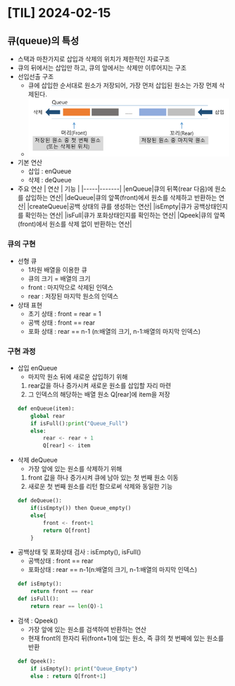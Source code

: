 # [TIL] 2024-02-15
## 큐(queue)의 특성
- 스택과 마찬가지로 삽입과 삭제의 위치가 제한적인 자료구조
- 큐의 뒤에서는 삽입만 하고, 큐의 앞에서는 삭제만 이루어지는 구조
- 선입선출 구조
    - 큐에 삽입한 순서대로 원소가 저장되어, 가장 먼저 삽입된 원소는 가장 먼제 삭제된다.
    - ![Alt text](image-36.png)
- 기본 연산
    - 삽입 : enQueue
    - 삭제 : deQueue
- 주요 연산
| 연산 | 기능 |
|-----|-------|
|enQueue|큐의 뒤쪽(rear 다음)에 원소를 삽입하는 연산|
|deQueue|큐의 앞쪽(front)에서 원소를 삭제하고 반환하는 연산|
|createQueue|공백 상태의 큐를 생성하는 연산|
|isEmpty|큐가 공백상태인지를 확인하는 연산|
|isFull|큐가 포화상태인지를 확인하는 연산|
|Qpeek|큐의 앞쪽(front)에서 원소를 삭제 없이 반환하는 연산|

### 큐의 구현
- 선형 큐
    - 1차원 배열을 이용한 큐
    - 큐의 크기 = 배열의 크기
    - front : 마지막으로 삭제된 인덱스
    - rear : 저장된 마지막 원소의 인덱스
- 상태 표현
    - 초기 상태 : front = rear = 1
    - 공백 상태 : front == rear
    - 포화 상태 : rear == n-1 (n:배열의 크기, n-1:배열의 마지막 인덱스)

### 구현 과정
- 삽입 enQueue
    - 마지막 원소 뒤에 새로운 삽입하기 위해
    1. rear값을 하나 증가시켜 새로운 원소를 삽입할 자리 마련
    2. 그 인덱스의 해당하는 배열 원소 Q[rear]에 item을 저장
    ```python
    def enQueue(item):
        global rear
        if isFull():print("Queue_Full")
        else:
            rear <- rear + 1
            Q[rear] <- item
    ```
- 삭제 deQueue
    - 가장 앞에 있는 원소를 삭제하기 위해
    1. front 값을 하나 증가시켜 큐에 남아 있는 첫 번째 원소 이동
    2. 새로운 첫 번째 원소를 리턴 함으로써 삭제와 동일한 기능
    ```python
    def deQueue():
        if(isEmpty()) then Queue_empty()
        else{
            front <- front+1
            return Q[front]
        }
    ```
- 공백상태 및 포화상태 검사 : isEmpty(), isFull()
    - 공백상태 : front == rear
    - 포화상태 : rear == n-1(n:배열의 크기, n-1:배열의 마지막 인덱스)
    ```python
    def isEmpty():
        return front == rear
    def isFull():
        return rear == len(Q)-1
    ```
- 검색 : Qpeek()
    - 가장 앞에 있는 원소를 검색하여 반환하는 연산
    - 현재 front의 한자리 뒤(front+1)에 있는 원소, 즉 큐의 첫 번째에 있는 원소를 반환
    ```python
    def Qpeek():
        if isEmpty(): print("Queue_Empty")
        else : return Q[front+1]
    ```